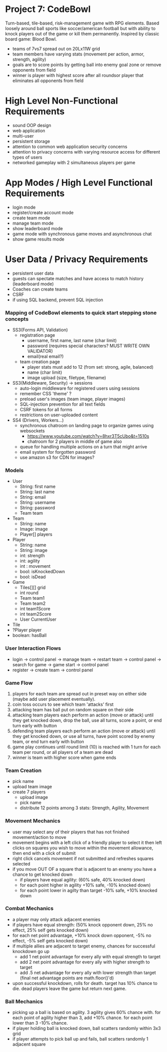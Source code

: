 
# Project 7: CodeBowl
Turn-based, tile-based, risk-management game with RPG elements. Based loosely around ball sports like soccer/american football but with ability to knock players out of the game or kill them permanently. Inspired by classic board game: Blood Bowl. 
- teams of 7vs7 spread out on 20Lx11W grid
- team members have varying stats (movement per action, armor, strength, agility)
- goals are to score points by getting ball into enemy goal zone or remove opponents from field
- winner is player with highest score after all roundsor player that eliminates all opponents from field


# High Level Non-Functional Requirements
- sound OOP design
- web application
- multi-user
- persistent storage
- attention to common web application security concerns
- attention to privacy concerns with varying resource access for different types of users
- networked gameplay with 2 simultaneous players per game

# App Modes / High Level Functional Requirements
- login mode
- register/create account mode
- create team mode
- manage team mode
- show leaderboard mode
- game mode with synchronous game moves and asynchronous chat 
- show game results mode

# User Data / Privacy Requirements
- persistent user data
- guests can spectate matches and have access to match history (leaderboard mode)
- Coaches can create teams
- CSRF
- if using SQL backend, prevent SQL injection


### Mapping of CodeBowl elements to quick start stepping stone concepts
- SS3(Forms API, Validation) 
    - registration page
        - username, first name, last name (char limit)
        - password (requires special characters? MUST WRITE OWN VALIDATOR)
        - email(real email?)
    - team creation page 
        - player stats must add to 12 (from set: strong, agile, balanced)
        - name (char limit)
        - image upload (size, filetype, filename) 
- SS3(Middleware, Security) -> sessions 
    - auto-login middleware for registered users using sessions
    - remember CSS 'theme' ?
    - preload user's images (team image, player images)
    - SQL-injection prevention for all text fields
    - CSRF tokens for all forms
    - restrictions on user-uploaded content
- SS4 (Drivers, Workers...)
    - synchronous chatroom on landing page to organize games using websockets
        - https://www.youtube.com/watch?v=8hxr3T5cUbo&t=1510s 
        - chatroom for 2 players in middle of game also
    - queue for handling multiple actions on a turn that might arrive
    - email system for forgotten password
    - use amazon s3 for CDN for images?
  
### Models
- User
   - String: first name
   - String: last name
   - String: email
   - String: username
   - String: password
   - Team team
- Team
   - String: name
   - Image: image 
   - Player[] players
- Player
   - String: name
   - String: image
   - int: strength
   - int: agility
   - int : movement 
   - bool: isKnockedDown
   - bool: isDead
- Game
   - Tiles[][] grid
   - int round
   - Team team1
   - Team team2
   - int team1Score
   - int team2Score
   - User CurrentUser
- Tile
 - ?Player player
 - boolean: hasBall
    
### User Interaction Flows
- login  -> control panel -> manage team -> restart team -> control panel
                          \-> search for game -> game start -> control panel
- register -> create team -> control panel

### Game Flow
1. players for each team are spread out in preset way on either side (maybe add user placement eventually). 
2. coin toss occurs to see which team 'attacks' first
3. attacking team has ball put on random square on their side
4. attacking team players each perform an action (move or attack) until they get knocked down, drop the ball, use all turns, score a point, or end turn early with button
5. defending team players each perform an action (move or attack) until they get knocked down, or use all turns, have point scored by enemy team, or end turn early with button
6. game play continues until round limit (10) is reached with 1 turn for each team per round, or all players of a team are dead
7. winner is team with higher score when game ends

### Team Creation
- pick name
- upload team image
- create 7 players
    - upload image
    - pick name
    - distribute 12 points among 3 stats: Strength, Agility, Movement 

### Movement Mechanics
- user may select any of their players that has not finished movement/action to move
- movement begins with a left click of a friendly player to select it then left clicks on squares you wish to move within the movement allowance, then end with a click of submit
- right click cancels movement if not submitted and refreshes squares selected
- if you move OUT OF a square that is adjacent to an enemy you have a chance to get knocked down
    - if players have equal agility: (60% safe, 40% knocked down) 
    - for each point higher in agility +10% safe, -10% knocked down)
    - for each point lower in agilty than target -10% safe, +10% knocked down 

### Combat Mechanics
- a player may only attack adjacent enemies
- if players have equal strength: (50% knock opponent down, 25% no effect, 25% self gets knocked down)
- for each net point advantage, +10% knock down opponent, -5% no effect, -5% self gets knocked down)
- if multiple allies are adjacent to target enemy, chances for successful knockdown go up 
    - add 1 net point advantage for every ally with equal strength to target
    - add 2 net point advantage for every ally with higher strength to target 
    - add .5 net advantage for every ally with lower strength than target (final net advantage points are math.floor()'d)
- upon successful knockdown, rolls for death. target has 10% chance to die. dead players leave the game but return next game. 

### Ball Mechanics
- picking up a ball is based on agility. 3 agility gives 60% chance with. for each point of agility higher than 3, add +10% chance. for each point lower than 3 -10% chance. 
- if player holding ball is knocked down, ball scatters randomly within 3x3 grid
- if player attempts to pick ball up and fails, ball scatters randomly 1 adjacent square
